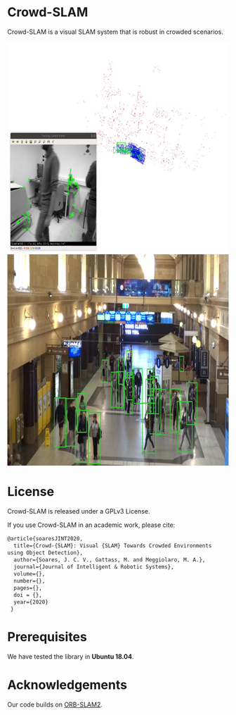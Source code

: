 # Crowd-SLAM

Crowd-SLAM is a visual SLAM system that is robust in crowded scenarios.

<img src="images/example.png"
width="640" height="480" /></a>
<img src="images/MOT20-01_CYTi.jpg" 
width="640" height="480" /></a>

# License

Crowd-SLAM is released under a GPLv3 License.

If you use Crowd-SLAM in an academic work, please cite:

    @article{soaresJINT2020,
      title={Crowd-{SLAM}: Visual {SLAM} Towards Crowded Environments using Object Detection},
      author={Soares, J. C. V., Gattass, M. and Meggiolaro, M. A.},
      journal={Journal of Intelligent & Robotic Systems},
      volume={},
      number={},
      pages={},
      doi = {},
      year={2020}
     }
     
# Prerequisites
We have tested the library in **Ubuntu 18.04**.

# Acknowledgements
Our code builds on [ORB-SLAM2](https://github.com/raulmur/ORB_SLAM2).
